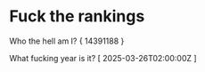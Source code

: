 # Fuck the rankings

Who the hell am I?
{ 14391188 }

What fucking year is it?
[ 2025-03-26T02:00:00Z ]
